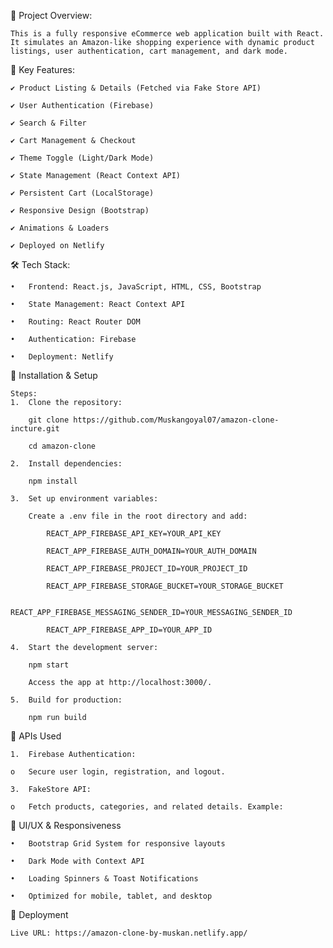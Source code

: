 📌 Project Overview:

 	This is a fully responsive eCommerce web application built with React. It simulates an Amazon-like shopping experience with dynamic product listings, user authentication, cart management, and dark mode.

🚀 Key Features:

	✔️ Product Listing & Details (Fetched via Fake Store API)

	✔️ User Authentication (Firebase)

	✔️ Search & Filter

	✔️ Cart Management & Checkout

	✔️ Theme Toggle (Light/Dark Mode)

	✔️ State Management (React Context API)

	✔️ Persistent Cart (LocalStorage)

	✔️ Responsive Design (Bootstrap)

	✔️ Animations & Loaders

	✔️ Deployed on Netlify

🛠 Tech Stack:

	•	Frontend: React.js, JavaScript, HTML, CSS, Bootstrap

	•	State Management: React Context API

	•	Routing: React Router DOM

	•	Authentication: Firebase

	•	Deployment: Netlify

🔧 Installation & Setup

	Steps:
	1.	Clone the repository:
   
		git clone https://github.com/Muskangoyal07/amazon-clone-incture.git

		cd amazon-clone

	2.	Install dependencies:
   
		npm install

	3.	Set up environment variables:

		Create a .env file in the root directory and add:

			REACT_APP_FIREBASE_API_KEY=YOUR_API_KEY
			
			REACT_APP_FIREBASE_AUTH_DOMAIN=YOUR_AUTH_DOMAIN
			
			REACT_APP_FIREBASE_PROJECT_ID=YOUR_PROJECT_ID
			
			REACT_APP_FIREBASE_STORAGE_BUCKET=YOUR_STORAGE_BUCKET
			
			REACT_APP_FIREBASE_MESSAGING_SENDER_ID=YOUR_MESSAGING_SENDER_ID
			
			REACT_APP_FIREBASE_APP_ID=YOUR_APP_ID

	4.	Start the development server:

		npm start

		Access the app at http://localhost:3000/.

	5.	Build for production:

		npm run build

🔗 APIs Used

	1.	Firebase Authentication:
   
	o	Secure user login, registration, and logout.

	3.	FakeStore API:
   
	o	Fetch products, categories, and related details. Example:

🎨 UI/UX & Responsiveness

	•	Bootstrap Grid System for responsive layouts

	•	Dark Mode with Context API

	•	Loading Spinners & Toast Notifications

	•	Optimized for mobile, tablet, and desktop

🚀 Deployment

	Live URL: https://amazon-clone-by-muskan.netlify.app/

